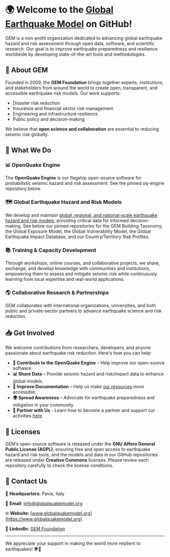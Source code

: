 # 🌍 Welcome to the [Global Earthquake Model](https://www.globalquakemodel.org) on GitHub!

GEM is a non-profit organization dedicated to advancing global earthquake hazard and risk assessment through open data, software, and scientific research. Our goal is to improve earthquake preparedness and resilience worldwide by developing state-of-the-art tools and methodologies.

## 🚀 About GEM

Founded in 2009, the **GEM Foundation** brings together experts, institutions, and stakeholders from around the world to create open, transparent, and accessible earthquake risk models. Our work supports:

- Disaster risk reduction
- Insurance and financial sector risk management
- Engineering and infrastructure resilience
- Public policy and decision-making

We believe that **open science and collaboration** are essential to reducing seismic risk globally.

## 🔬 What We Do

### 📊 **OpenQuake Engine**
The **OpenQuake Engine** is our flagship open-source software for probabilistic seismic hazard and risk assessment. See the pinned oq-engine repository below.

### 🗺️ **Global Earthquake Hazard and Risk Models**
We develop and maintain [global, regional, and national-scale earthquake hazard and risk models](https://www.globalquakemodel.org/products), providing critical data for informed decision-making. See below our pinned repositories for the GEM Building Taxonomy, the Global Exposure Model, the Global Vulnerability Model, the Global Earthquake Impact Database, and our Country/Territory Risk Profiles.

### 📚 **Training & Capacity Development**
Through workshops, online courses, and collaborative projects, we share, exchange, and develop knowledge with communities and institutions, empowering them to assess and mitigate seismic risk while continuously learning from local expertise and real-world applications.

### 🌎 **Collaborative Research & Partnerships**
GEM collaborates with international organizations, universities, and both public and private-sector partners to advance earthquake science and risk reduction.

## 📥 Get Involved

We welcome contributions from researchers, developers, and anyone passionate about earthquake risk reduction. Here's how you can help:

- **📂 Contribute to the OpenQuake Engine** – Help improve our open-source software.
- **📊 Share Data** – Provide seismic hazard and risk/impact data to enhance global models.
- **📖 Improve Documentation** – Help us make [our resources](https://docs.openquake.org/oq-engine/manual/latest/) more accessible.
- **🌍 Spread Awareness** – Advocate for earthquake preparedness and mitigation in your community.
- **🤝 Partner with Us** - Learn how to become a partner and support our activities [here](https://www.globalquakemodel.org/get-involved?type=sponsorship)

## 📜 Licenses

GEM’s open-source software is released under the **GNU Affero General Public License (AGPL)**, ensuring free and open access to earthquake hazard and risk tools, and the models and data in our GitHub repositories are released under **Creative Commons** licenses. Please review each repository carefully to check the license conditions.

 
## 📧 Contact Us

📍 **Headquarters**: Pavia, Italy  

📧 **Email**: info@globalquakemodel.org  

🌐 **Website**: [www.globalquakemodel.org](https://www.globalquakemodel.org)

🔗 **LinkedIn**: [GEM Foundation](https://www.linkedin.com/company/gem-foundation/)

---

We appreciate your support in making the world more resilient to earthquakes! 🌍💙
